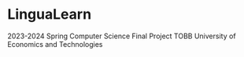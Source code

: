 # LinguaLearn
2023-2024 Spring Computer Science Final Project TOBB University of Economics and Technologies
